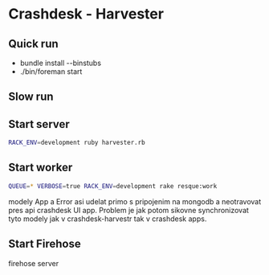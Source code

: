 Crashdesk - Harvester
=====================

Quick run
---------
- bundle install --binstubs
- ./bin/foreman start

Slow run
--------

Start server
------------
```sh
RACK_ENV=development ruby harvester.rb
```

Start worker
------------
```sh
QUEUE=* VERBOSE=true RACK_ENV=development rake resque:work
```

modely App a Error asi udelat primo s pripojenim na mongodb a
neotravovat pres api crashdesk UI app. Problem je jak potom
sikovne synchronizovat tyto modely jak v crashdesk-harvestr
tak v crashdesk apps.

Start Firehose
--------------
firehose server

